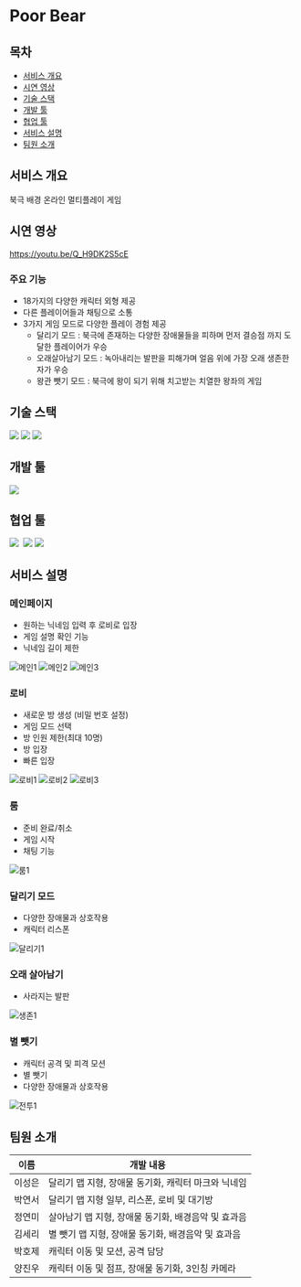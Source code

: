 # Poor Bear

## 목차

- [서비스 개요](#서비스-개요)
- [시연 영상](#시연-영상)
- [기술 스택](#기술-스택)
- [개발 툴](#개발-툴)
- [협업 툴](#협업-툴)
- [서비스 설명](#서비스-설명)
- [팀원 소개](#팀원-소개)




## 서비스 개요

북극 배경 온라인 멀티플레이 게임

## 시연 영상
https://youtu.be/Q_H9DK2S5cE

### 주요 기능

- 18가지의 다양한 캐릭터 외형 제공
- 다른 플레이어들과 채팅으로 소통
- 3가지 게임 모드로 다양한 플레이 경험 제공
    - 달리기 모드 : 북극에 존재하는 다양한 장애물들을 피하며 먼저 결승점 까지 도달한 플레이어가 우승
    - 오래살아남기 모드 : 녹아내리는 발판을 피해가며 얼음 위에 가장 오래 생존한 자가 우승
    - 왕관 뺏기 모드 : 북극에 왕이 되기 위해 치고받는 치열한 왕좌의 게임

## 기술 스택

<!-- Unity5 2022.3.21f1 -->
<img src="https://img.shields.io/badge/unity 2022.3.21f1-000000?style=for-the-badge&logo=unity&logoColor=white">
<!-- Photon Fusion 2 -->
<img src="https://img.shields.io/badge/Photon Fusion 2-004480?style=for-the-badge&logo=Photon&logoColor=white">
<!-- C# -->
<img src="https://img.shields.io/badge/C%23-512BD4?style=for-the-badge&logo=Csharp&logoColor=white">


## 개발 툴

<!-- Rider -->
<img src="https://img.shields.io/badge/Rider-000000?style=for-the-badge&logo=Rider&logoColor=white">

## 협업 툴
<img src="https://img.shields.io/badge/Jira-0052CC?style=for-the-badge&logo=Jira&logoColor=white">
<img src="	https://img.shields.io/badge/GitLab-FC6D26?style=for-the-badge&logo=gitlab&logoColor=white" alt="">
<img src="https://img.shields.io/badge/Mattermost-0058CC?style=for-the-badge&logo=Mattermost&logoColor=white">
<img src="https://img.shields.io/badge/Figma-F24E1E?style=for-the-badge&logo=Figma&logoColor=white">


<!-- ### 피그마 -->


## 서비스 설명

### 메인페이지
- 원하는 닉네임 입력 후 로비로 입장
- 게임 설명 확인 기능
- 닉네임 길이 제한

![메인1](/PoorBear/PoorBearImages/mainScene1.png)
![메인2](/PoorBear/PoorBearImages/mainScene2.png)
![메인3](/PoorBear/PoorBearImages/mainScene3.png)
### 로비
- 새로운 방 생성 (비밀 번호 설정)
- 게임 모드 선택
- 방 인원 제한(최대 10명)
- 방 입장
- 빠른 입장

![로비1](/PoorBear/PoorBearImages/lobbyScene1.png)
![로비2](/PoorBear/PoorBearImages/lobbyScene2.png)
![로비3](/PoorBear/PoorBearImages/lobbyScene3.png)
### 룸
- 준비 완료/취소
- 게임 시작
- 채팅 기능

![룸1](/PoorBear/PoorBearImages/roomScene1.png)
### 달리기 모드
- 다양한 장애물과 상호작용
- 캐릭터 리스폰

![달리기1](/PoorBear/PoorBearImages/runScene1.png)
### 오래 살아남기
- 사라지는 발판

![생존1](/PoorBear/PoorBearImages/surviveScene1.png)
### 별 뺏기
- 캐릭터 공격 및 피격 모션
- 별 뺏기
- 다양한 장애물과 상호작용

![전투1](/PoorBear/PoorBearImages/crownScene1.png)


## 팀원 소개
|이름|개발 내용|
|------|---|
|이성은|달리기 맵 지형, 장애물 동기화, 캐릭터 마크와 닉네임|
|박연서|달리기 맵 지형 일부, 리스폰, 로비 및 대기방|
|정연미|살아남기 맵 지형, 장애물 동기화, 배경음악 및 효과음|
|김세리|별 뺏기 맵 지형, 장애물 동기화, 배경음악 및 효과음|
|박호제|캐릭터 이동 및 모션, 공격 담당|
|양진우|캐릭터 이동 및 점프, 장애물 동기화, 3인칭 카메라|
